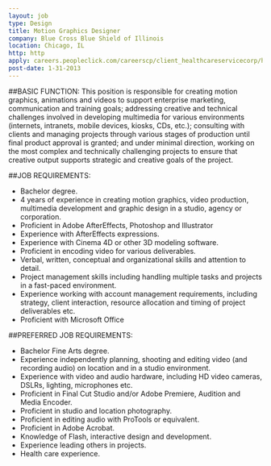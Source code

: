 ```yaml
---
layout: job
type: Design
title: Motion Graphics Designer
company: Blue Cross Blue Shield of Illinois
location: Chicago, IL
http: http
apply: careers.peopleclick.com/careerscp/client_healthcareservicecorp/hcsc/gateway.do?functionName=viewFromLink&jobPostId=38687&localeCode=en-us
post-date: 1-31-2013
---
```


##BASIC FUNCTION:
This position is responsible for creating motion graphics, animations and videos to support enterprise marketing, communication and training goals; addressing creative and technical challenges involved in developing multimedia for various environments (internets, intranets, mobile devices, kiosks, CDs, etc.); consulting with clients and managing projects through various stages of production until final product approval is granted; and under minimal direction, working on the most complex and technically challenging projects to ensure that creative output supports strategic and creative goals of the project.

##JOB REQUIREMENTS:
* Bachelor degree.
* 4 years of experience in creating motion graphics, video production, multimedia development and graphic design in a studio, agency or corporation.
* Proficient in Adobe AfterEffects, Photoshop and Illustrator
* Experience with AfterEffects expressions.
* Experience with Cinema 4D or other 3D modeling software.
* Proficient in encoding video for various deliverables.
* Verbal, written, conceptual and organizational skills and attention to detail.
* Project management skills including handling multiple tasks and projects in a fast-paced environment.
* Experience working with account management requirements, including strategy, client interaction, resource allocation and timing of project deliverables etc.
* Proficient with Microsoft Office

##PREFERRED JOB REQUIREMENTS:
* Bachelor Fine Arts degree.
* Experience independently planning, shooting and editing video (and recording audio) on location and in a studio environment.
* Experience with video and audio hardware, including HD video cameras, DSLRs, lighting, microphones etc.
* Proficient in Final Cut Studio and/or Adobe Premiere, Audition and Media Encoder.
* Proficient in studio and location photography.
* Proficient in editing audio with ProTools or equivalent.
* Proficient in Adobe Acrobat.   
* Knowledge of Flash, interactive design and development.
* Experience leading others in projects.
* Health care experience. 